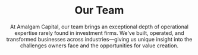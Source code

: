 ---
layout: team
permalink: /team
title: Our Team
meta-title: Our Team - Amalgam Capital Leadership & Experience
description: Leadership that delivers results through operational expertise and hands-on experience
lineone: "Our "
linetwo: "Team"
subtitle: "At Amalgam Capital, our team brings an exceptional depth of operational expertise rarely found in investment firms. We've built, operated, and transformed businesses across industries—giving us unique insight into the challenges owners face and the opportunities for value creation."

team_members:
  - name: "Arun Shukla"
    title: "Managing Director"
    icon: "fa-user-tie"
    image: "arun.jpg"
    linkedin: "https://www.linkedin.com/in/shuklaarun/"
    description: "Arun brings over 30 years of industry leadership and consulting expertise to Amalgam Capital. His career spans global roles in operations, strategy implementation, and business transformation across manufacturing, services, and technology sectors."
    experience:
      - "Founding Partner & CEO of SLKone, a management consulting firm bridging Strategy, Leadership, and Knowledge"
      - "Former Managing Director at Berkeley Research Group and Senior Managing Director at FTI Consulting"
      - "Led Practice at Kepner-Tregoe and held executive roles at SAP and BHP"
      - "Board Member at MechanAir, EMSAR, and Go Global NC"
    education:
      - "Master in Management from Sasin-Chulalongkorn in partnership with Kellogg School of Management (Northwestern) and Wharton (UPenn)"
      - "B.Tech in Civil Engineering from Indian Institute of Technology (Banaras Hindu University), Varanasi"
    value: "Arun excels at helping businesses navigate uncertainty and reach their goals through operational improvements. His approach centers on bridging the gap between strategy and execution, with a proven track record of driving sustainable growth across multiple industries."
    quote: "Another great day, which is better than yesterday and one that will make way for a better tomorrow for my clients, my team, and my dear ones."
  
  - name: "Phil Lynch"
    title: "Managing Partner"
    icon: "fa-cogs"
    image: "phil.jpg"
    linkedin: "https://www.linkedin.com/in/philmlynch/"
    description: "Phil is a continuous improvement and integration specialist with expertise in operations, logistics, salesforce effectiveness, and M&A integration. As a founding partner and COO at SLKone, Phil has delivered significant performance improvements for clients across industries."
    experience:
      - "Founding Partner & COO at SLKone"
      - "Co-founder of Abyss Analytics, a healthcare analytics company revolutionizing reimbursement intelligence"
      - "Former Director at Berkeley Research Group"
      - "Former Director of Performance Improvement at FTI Consulting"
      - "Led major operational transformations across aerospace, manufacturing, healthcare, and retail"
      - "PMP certified and Lean Practitioner"
    education:
      - "MBA in Finance from University of Notre Dame (Cum Laude)"
      - "BSBA in Computer Information Systems and Finance from Northern Arizona University"
    value: "Phil's hands-on approach to operational improvement brings immediate credibility to the shop floor. He specializes in aligning performance and success with operations and execution, firmly believing that people are crucial enablers to success."
    expertise:
      - "Supply chain optimization and Lean implementations"
      - "Post-merger integrations and value capture"
      - "Operational turnarounds and restructuring"
      - "Process improvement with measurable results"
  
  - name: "Andrew Klemm, CPA"
    title: "Managing Director"
    icon: "fa-calculator"
    image: "andrew.jpg"
    linkedin: "https://www.linkedin.com/in/andrewdklemm/"
    description: "Andrew combines quantitative rigor with operational insight. He has spent his career delivering business transformation projects across industries. His holistic approach to performance improvement has resulted in significant value creation for companies worldwide."
    experience:
      - "Partner and CFO at SLKone"
      - "Former CFO of MechanAir"
      - "Associate Director at Berkeley Research Group"
      - "Director of Performance Improvement at FTI Consulting"
      - "Certified Public Accountant in Georgia"
    education:
      - "Bachelor of Business Administration (BBA) in Accounting from the University of Georgia - Terry College of Business"
      - "BBA in Banking and Finance from the University of Georgia - Terry College of Business"
    value: "Andrew's expertise spans financial operations, working capital optimization, and organizational design. He has held various interim positions, including FP&A roles in a $2 billion organization and interim Customer Service, Plant Management, and controller positions across various organizations."
    expertise:
      - "Customer, product, and geographic profitability analysis"
      - "Net working capital improvements (Inventory, A/R, A/P)"
      - "Cash flow forecasting and SKU rationalization"
      - "Facility footprint optimization and SG&A spending reduction"
  
  - name: "Rachit Shukla"
    title: "Managing Director"
    icon: "fa-rocket"
    image: "rachit.jpg"
    linkedin: "https://www.linkedin.com/in/rachit/"
    description: "Rachit brings his diverse experience as a serial entrepreneur, corporate executive, and early-stage investor to Amalgam Capital. His background includes founding, scaling, and exiting technology companies, giving him unique insight into growth strategies and digital transformation."
    experience:
      - "Co-founder of Abyss Analytics, a healthcare analytics company revolutionizing reimbursement intelligence"
      - "Client Development Manager at SLKone, specializing in go-to-market strategies"
      - "Former VP of Emerging Technologies and Mobile at Ticketmaster"
      - "Co-founder and CEO of Two Toasters, a mobile product agency acquired by Ticketmaster"
      - "Active investor in multiple early-stage companies across diverse sectors"
    education:
      - "BSE in Finance, Management, and Marketing from The Wharton School, University of Pennsylvania"
    value: "Rachit specializes in identifying future possibilities and driving transformative success for companies at critical stages of evolution. His expertise in technology implementation, product strategy, and digital innovation helps portfolio companies leverage modern tools to accelerate growth."
    quote: "Focused on creating impact through the companies we enable, the communities we serve, and the people we support."
  
  - name: "Adit Shukla"
    title: "Managing Director"
    icon: "fa-lightbulb"
    image: "adit.jpg"
    linkedin: "https://www.linkedin.com/in/aditshukla/"
    description: "Adit specializes in business development, product strategy, and organizational design. His background spans mobile product development, creative direction, and early-stage investing, giving him a multi-faceted perspective on building and scaling businesses."
    experience:
      - "Co-founder of Abyss Analytics"
      - "Client Development Manager at SLKone"
      - "Former VP of Mobile & Emerging Technologies at Ticketmaster"
      - "Co-Founder, Partner, and Creative Director at Two Toasters (acquired by Ticketmaster)"
      - "Active investor in early-stage companies across electric mobility, fintech, e-commerce, and more"
    education:
      - "Bachelor of Science (BS) in Marketing and Management from NYU Stern School of Business"
    value: "Adit's expertise in product development, user experience, and go-to-market strategies helps portfolio companies refine their offerings and accelerate growth. As a Board Observer and Operating Partner at MechanAir, he coordinates with management teams, boards, and investors to drive organic growth and acquisition strategies."

collaboration:
  title: "Our Approach to Team Collaboration"
  description: "Unlike typical investment firms where partners may specialize by industry or function but rarely engage directly in operations, Amalgam's team collaborates throughout the investment lifecycle:"
  phases:
    - title: "Deal Evaluation"
      icon: "fa-search-dollar"
      items:
        - role: "Arun & Phil"
          description: "Lead operational assessment, focusing on manufacturing and service delivery processes"
        - role: "Andrew"
          description: "Conducts financial analysis and identifies working capital optimization opportunities"
        - role: "Rachit & Adit"
          description: "Evaluate technology infrastructure and digital enhancement potential"
    - title: "Value Creation Planning"
      icon: "fa-chart-line-up"
      items:
        - role: "Cross-functional team"
          description: "Develops comprehensive 100-day and long-term improvement roadmaps"
        - role: "Complementary perspectives"
          description: "Ensures plans address all aspects of business performance"
        - role: "Prioritization framework"
          description: "Balances quick wins with strategic initiatives"
    - title: "Implementation Support"
      icon: "fa-hands-helping"
      items:
        - role: "Hands-on engagement"
          description: "Partners work directly with portfolio company leadership"
        - role: "Skill-based deployment"
          description: "Team members engage based on specific operational needs"
        - role: "Regular collaboration"
          description: "Weekly internal reviews ensure a coordinated approach"
--- 